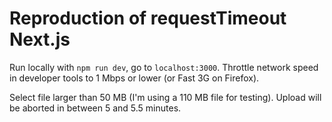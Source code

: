# Reproduction of requestTimeout Next.js

Run locally with `npm run dev`, go to `localhost:3000`.
Throttle network speed in developer tools to 1 Mbps or lower (or Fast 3G on Firefox).

Select file larger than 50 MB (I'm using a 110 MB file for testing).
Upload will be aborted in between 5 and 5.5 minutes.
